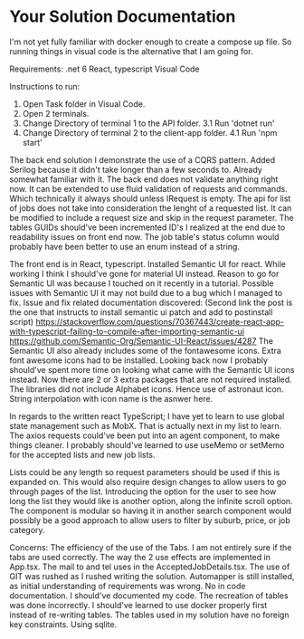 Your Solution Documentation
===========================

I'm not yet fully familiar with docker enough to create a compose up file. 
So running things in visual code is the alternative that I am going for.

Requirements:
.net 6
React, typescript
Visual Code


Instructions to run:
1. Open Task folder in Visual Code.
2. Open 2 terminals.
3. Change Directory of terminal 1 to the API folder.
	3.1 Run 'dotnet run'
4. Change Directory of terminal 2 to the client-app folder.
	4.1 Run 'npm start'


The back end solution I demonstrate the use of a CQRS pattern.
Added Serilog because it didn't take longer than a few seconds to. Already somewhat familiar with it.
The back end does not validate anything right now. 
It can be extended to use fluid validation of requests and commands. Which technically it always should unless IRequest is empty.
The api for list of jobs does not take into consideration the lenght of a requested list. It can
be modified to include a request size and skip in the request parameter.
The tables GUIDs should've been incremented ID's I realized at the end due to readability issues on front end now.
The job table's status column would probably have been better to use an enum instead of a string.

The front end is in React, typescript. Installed Semantic UI for react. While working I think I should've
gone for material UI instead. Reason to go for Semantic UI was because I touched on it recently in a tutorial.
Possible issues with Semantic UI it may not build due to a bug which I managed to fix.
Issue and fix related documentation discovered: 
(Second link the post is the one that instructs to install semantic ui patch and add to postinstall script)
https://stackoverflow.com/questions/70367443/create-react-app-with-typescript-failing-to-compile-after-importing-semantic-ui
https://github.com/Semantic-Org/Semantic-UI-React/issues/4287
The Semantic UI also already includes some of the fontawesome icons.
Extra font awesome icons had to be installed. Looking back now I probably should've spent more time on looking what came
with the Semantic UI icons instead. Now there are 2 or 3 extra packages that are not required installed.
The libraries did not include Alphabet icons. Hence use of astronaut icon. String interpolation with icon name is the asnwer here.

In regards to the written react TypeScript; 
I have yet to learn to use global state management such as MobX. That is actually next in my list to learn. 
The axios requests could've been put into an agent component, to make things cleaner.
I probably should've learned to use useMemo or setMemo for the accepted lists and new job lists.

Lists could be any length so request parameters should be used if this is expanded on.
This would also require design changes to allow users to go through pages of the list.
Introducing the option for the user to see how long the list they would like is another option,
along the infinite scroll option.
The component is modular so having it in another search component would possibly be a good approach
to allow users to filter by suburb, price, or job category.


Concerns:
The efficiency of the use of the Tabs. I am not entirely sure if the tabs are used correctly.
The way the 2 use effects are implemented in App.tsx.
The mail to and tel uses in the AcceptedJobDetails.tsx.
The use of GIT was rushed as I rushed writing the solution.
Automapper is still installed, as initial understanding of requirements was wrong.
No in code documentation. I should've documented my code.
The recreation of tables was done incorrectly. I should've learned to use docker properly
first instead of re-writing tables. The tables used in my solution have no foreign key constraints.
Using sqlite.